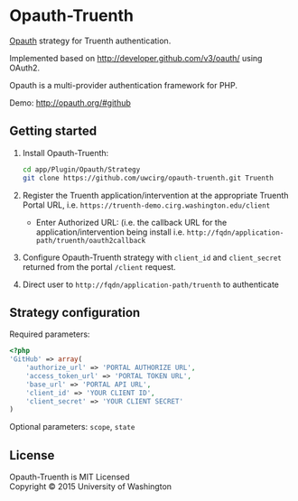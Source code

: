 Opauth-Truenth
=============
[Opauth][1] strategy for Truenth authentication.

Implemented based on http://developer.github.com/v3/oauth/ using OAuth2.

Opauth is a multi-provider authentication framework for PHP.

Demo: http://opauth.org/#github

Getting started
----------------
1. Install Opauth-Truenth:
   ```bash
   cd app/Plugin/Opauth/Strategy 
   git clone https://github.com/uwcirg/opauth-truenth.git Truenth
   ```

2. Register the Truenth application/intervention at the appropriate
   Truenth Portal URL, i.e. `https://truenth-demo.cirg.washington.edu/client`
   - Enter Authorized URL: (i.e. the callback URL for the
     application/intervention being install i.e.
     `http://fqdn/application-path/truenth/oauth2callback`
   
3. Configure Opauth-Truenth strategy with `client_id` and `client_secret` 
   returned from the portal `/client` request.

4. Direct user to `http://fqdn/application-path/truenth` to authenticate


Strategy configuration
----------------------

Required parameters:

```php
<?php
'GitHub' => array(
	'authorize_url' => 'PORTAL AUTHORIZE URL',
	'access_token_url' => 'PORTAL TOKEN URL',
	'base_url' => 'PORTAL API URL',
	'client_id' => 'YOUR CLIENT ID',
	'client_secret' => 'YOUR CLIENT SECRET'
)
```

Optional parameters:
`scope`, `state`

License
---------
Opauth-Truenth is MIT Licensed  
Copyright © 2015 University of Washington 

[1]: https://github.com/uzyn/opauth
